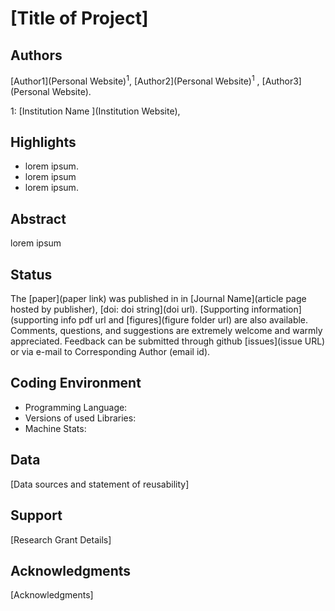 [Title of Project]
============

Authors
--------
[Author1](Personal Website)<sup>1</sup>, [Author2](Personal Website)<sup>1</sup>
, [Author3](Personal Website).

1: [Institution Name ](Institution Website),


Highlights
----------

  - lorem ipsum.
  - lorem ipsum
  - lorem ipsum.

Abstract
--------
lorem ipsum

Status
----------
  The [paper](paper link) was published in
  in [Journal Name](article page hosted by publisher),
  [doi: doi string](doi url).
  [Supporting information](supporting info pdf url and [figures](figure folder url) are also available. Comments, questions, and suggestions are extremely welcome
  and warmly appreciated. Feedback can be submitted through github [issues](issue URL) or via e-mail to
 Corresponding Author (email id).

Coding Environment
----
- Programming Language:
- Versions of used Libraries:
- Machine Stats:

Data
------
[Data sources and statement of reusability]

Support
-------
[Research Grant Details]

Acknowledgments
----------------
[Acknowledgments]
